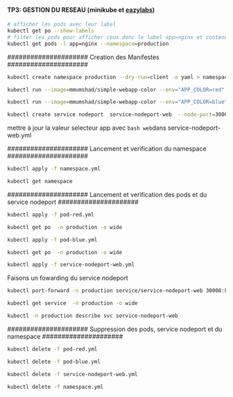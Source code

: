 #### TP3: GESTION DU RESEAU (minikube et [eazylabs](http://docker.labs.eazytraining.fr/)) 

```bash 
# afficher les pods avec leur label 
kubectl get po --show-labels 
# filter les pods pour afficher ceux donc le label app=nginx et contenu dans le l'espace de nom production
kubectl get pods -l app=nginx --namespace=production
```


#####################   Creation des Manifestes   #####################

```bash 
kubectl create namespace production --dry-run=client -o yaml > namespace.yml
```
```bash 
kubectl run --image=mmumshad/simple-webapp-color --env="APP_COLOR=red"   simple-webapp-color-red --labels='app=web' -n production --port=8080 --dry-run=client -o yaml > pod-red.yml
```
```bash 
kubectl run --image=mmumshad/simple-webapp-color --env="APP_COLOR=blue"   simple-webapp-color-blue --labels='app=web' -n production --port=8080 --dry-run=client -o yaml > pod-blue.yml
```
```bash 
kubectl create service nodeport  service-nodeport-web  --node-port=30008 --tcp=8080:8080 -n production --dry-run=client -o yaml > service-nodeport-web.yml
```
mettre à jour la valeur selecteur app avec ```bash web```dans service-nodeport-web.yml

#####################   Lancement et verification du namespace   #####################

```bash 
kubectl apply -f namespace.yml
```
```bash 
kubectl get namespace
```

#####################   Lancement et verification des pods et du service nodeport   #####################

```bash
kubectl apply -f pod-red.yml
```
```bash
kubectl get po  -n production -o wide
```
```bash
kubectl apply -f pod-blue.yml
```
```bash
kubectl get po  -n production -o wide
```
```bash
kubectl apply -f service-nodeport-web.yml
```

Faisons un fowarding du service nodeport
```bash
kubectl port-forward -n production service/service-nodeport-web 30008:8080 --address 0.0.0.0
```
```bash
kubectl get service  -n production -o wide
```
```bash
kubectl -n production describe svc service-nodeport-web
```

#####################   Suppression des pods, service nodeport et du namespace   #####################

```bash
kubectl delete -f pod-red.yml
```
```bash
kubectl delete -f pod-blue.yml
```
```bash
kubectl delete -f service-nodeport-web.yml
```
```bash
kubectl delete -f namespace.yml
```
